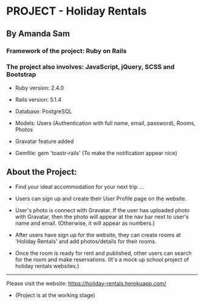 # PROJECT - Holiday Rentals

## By Amanda Sam

### Framework of the project: Ruby on Rails

### The project also involves: JavaScript, jQuery, SCSS and Bootstrap

* Ruby version: 2.4.0

* Rails version: 5.1.4

* Database: PostgreSQL

* Models: Users (Authentication with full name, email, password), Rooms, Photos

* Gravatar feature added

* Gemfile: gem 'toastr-rails' (To make the notification appear nice)

## About the Project:

- Find your ideal accommodation for your next trip ...

- Users can sign up and create their User Profile page on the website.

- User's photo is connect with Gravatar. If the user has uploaded photo with Gravatar, then the photo will appear at the nav bar next to user's name and email. (Otherwise, it will appear as numbers.)

- After users have sign up for the website, they can create rooms at 'Holiday Rentals' and add photos/details for their rooms.

- Once the room is ready for rent and published, other users can search for the room and make reservations. (It's a mock up school project of holiday rentals websites.)

-------------------------------------------

Please visit the website:
https://holiday-rentals.herokuapp.com/

- (Project is at the working stage)
